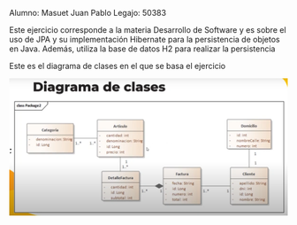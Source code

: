 Alumno: Masuet Juan Pablo
Legajo: 50383

Este ejercicio corresponde a la materia Desarrollo de Software y es sobre el uso de JPA y su implementación Hibernate para la persistencia de objetos en Java.
Además, utiliza la base de datos H2 para realizar la persistencia

Este es el diagrama de clases en el que se basa el ejercicio

![](https://github.com/jeanpaulmst/JPA-Masuet/blob/master/Captura%20de%20pantalla%202024-09-05%20002249.png)

